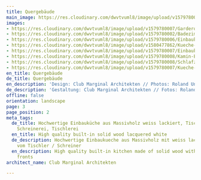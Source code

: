 ```yaml
---
title: Quergebäude
main_image: https://res.cloudinary.com/dwvtvuml8/image/upload/v1579780007/Garderobe-Wandschrank-weiss-lackiert_fhr3os.gif
images:
- https://res.cloudinary.com/dwvtvuml8/image/upload/v1579780007/Garderobe-Wandschrank-weiss-lackiert_fhr3os.gif
- https://res.cloudinary.com/dwvtvuml8/image/upload/v1579780002/Badezimmer-Waschtisch-Dachschraege-weiss-lackiert_axdagh.gif
- https://res.cloudinary.com/dwvtvuml8/image/upload/v1579780006/Einbaukueche-Einbauschrank-Eiche-weiss-lackiert_io0lwv.gif
- https://res.cloudinary.com/dwvtvuml8/image/upload/v1580477862/Kueche-Einbaukueche-Holz-weiss-lackiert-Massivholz_ashpdk.jpg
- https://res.cloudinary.com/dwvtvuml8/image/upload/v1579780007/Einbaukueche-Kochinsel-Eiche-weiss-lackiert_mtgfru.gif
- https://res.cloudinary.com/dwvtvuml8/image/upload/v1579780008/Kamin-Einbauschrank-Wohnbereich-weiss-lackiert_cznmxc.gif
- https://res.cloudinary.com/dwvtvuml8/image/upload/v1579780008/Schlafzimmer-Einbauschrank-Dachschraege_smwfty.gif
- https://res.cloudinary.com/dwvtvuml8/image/upload/v1579780007/Kueche-Insel-weiss-lackiert_bakd5f.gif
en_title: Quergebäude
de_title: Quergebäude
en_description: 'Design: Club Marginal Architekten // Photos: Roland Unterbusch'
de_description: 'Gestaltung: Club Marginal Architekten // Fotos: Roland Unterbusch'
offline: false
orientation: landscape
page: 3
page_position: 2
meta_tags:
  de_title: Hochwertige Einbauküche aus Massivholz weiss lackiert, Tischler, Schreiner,
    Schreinerei, Tischlerei
  en_title: High quality built-in solid wood lacquered white
  de_description: Hochwertige Einbaukueche aus Massivholz mit weiss lackierten Fronten
    vom Tischler / Schreiner
  en_description: High quality built-in kitchen made of solid wood with white lacquered
    fronts
architect_name: Club Marginal Architekten

---
```

